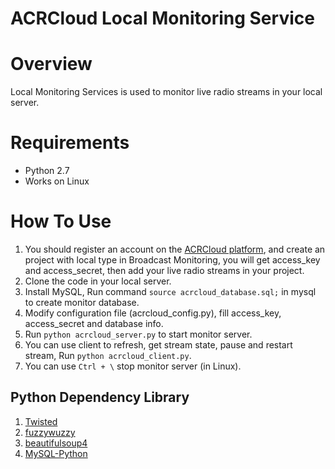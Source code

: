 # ACRCloud Local Monitoring Service

# Overview
Local Monitoring Services is used to monitor live radio streams in your local server.

# Requirements
* Python 2.7
* Works on Linux

# How To Use
1. You should register an account on the [ACRCloud platform](https://console.acrcloud.com/), and create an project with local type in Broadcast Monitoring, you will get access_key and access_secret, then add your live radio streams in your project.
2. Clone the code in your local server.
3. Install MySQL, Run command `source acrcloud_database.sql;` in mysql to create monitor database.
4. Modify configuration file (acrcloud_config.py), fill access_key, access_secret and database info.
5. Run `python acrcloud_server.py` to start monitor server.
6. You can use client to refresh, get stream state, pause and restart stream, Run `python acrcloud_client.py`.
7. You can use `Ctrl + \` stop monitor server (in Linux).

## Python Dependency Library
1. [Twisted](https://github.com/twisted/twisted)
2. [fuzzywuzzy](https://github.com/seatgeek/fuzzywuzzy)
3. [beautifulsoup4](https://pypi.python.org/pypi/beautifulsoup4)
4. [MySQL-Python](https://pypi.python.org/pypi/MySQL-python)

